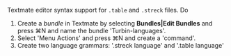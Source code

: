 Textmate editor syntax support for `.table` and `.streck` files. Do 

1. Create a *bundle* in Textmate by selecting **Bundles|Edit Bundles** and press ⌘N and name the bundle 'Turbin-languages'.
2. Select 'Menu Actions' and press ⌘N and create a 'command'.
3. Create two language grammars: '.streck language' and '.table language'


